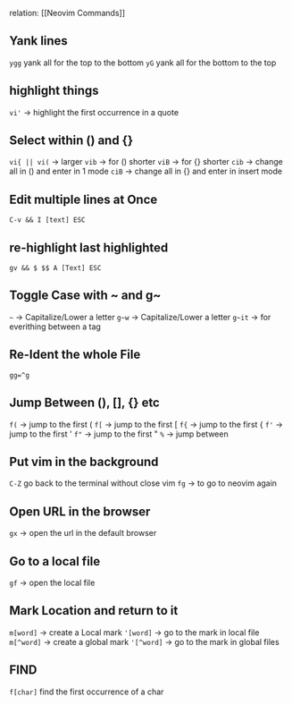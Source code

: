 relation: [[Neovim Commands]]

## Yank lines
`ygg` yank all for the top to the bottom
`yG` yank all for the bottom to the top

## highlight things
`vi'` -> highlight the first occurrence  in a quote

## Select within () and {}

`vi{ || vi(` -> larger
`vib` -> for () shorter
`viB` -> for {} shorter
`cib` -> change all in () and enter in 1 mode
`ciB` -> change all in {} and enter in insert mode

## Edit multiple lines at Once
`C-v && I [text] ESC`

## re-highlight last highlighted
`gv && $ $$ A [Text] ESC`

## Toggle Case with ~ and g~
`~` -> Capitalize/Lower a letter
`g~w` -> Capitalize/Lower a letter
`g~it` -> for everithing between a tag

## Re-Ident the whole File
`gg=^g`

## Jump Between (), [], {} etc
`f(` -> jump to the first (
`f[` -> jump to the first [
`f{` -> jump to the first {
`f'` -> jump to the first '
`f"` -> jump to the first "
`%` -> jump between 
## Put vim in the background

`C-Z` go back to the terminal without close vim
`fg` -> to go to neovim again

## Open URL in the browser
`gx` -> open the url in the default browser

## Go to a local file
`gf` -> open the local file

## Mark Location and return to it
`m[word]` -> create a Local mark
`'[word]` -> go to the mark in local file
`m[^word]` -> create a global mark
`'[^word]` -> go to the mark in global files

## FIND
`f[char]` find the first occurrence of a char